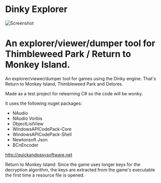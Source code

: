 Dinky Explorer
===================
![Screenshot](https://quickandeasysoftware.net/wp/wp-content/uploads/2018/05/DinkyExplorer.png)

An explorer/viewer/dumper tool for Thimbleweed Park / Return to Monkey Island.
=======
An explorer/viewer/dumper tool for games using the Dinky engine. That's Return to Monkey Island, Thimbleweed Park and Delores.

Made as a test project for relearning C# so the code will be wonky.

It uses the following nuget packages:
* NAudio
* NAudio Vorbis
* ObjectListView
* WindowsAPICodePack-Core
* WindowsAPICodePack-Shell
* Newtonsoft.Json
* BCnEncoder

http://quickandeasysoftware.net

Return to Monkey Island:
Since the game uses longer keys for the decryption algorithm, the keys are extracted from the game's executable the first time a resource file is opened.
